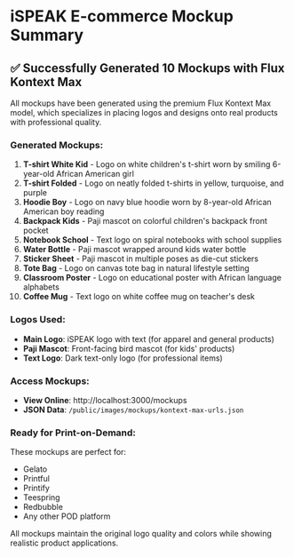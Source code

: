 # iSPEAK E-commerce Mockup Summary

## ✅ Successfully Generated 10 Mockups with Flux Kontext Max

All mockups have been generated using the premium Flux Kontext Max model, which specializes in placing logos and designs onto real products with professional quality.

### Generated Mockups:

1. **T-shirt White Kid** - Logo on white children's t-shirt worn by smiling 6-year-old African American girl
2. **T-shirt Folded** - Logo on neatly folded t-shirts in yellow, turquoise, and purple
3. **Hoodie Boy** - Logo on navy blue hoodie worn by 8-year-old African American boy reading
4. **Backpack Kids** - Paji mascot on colorful children's backpack front pocket
5. **Notebook School** - Text logo on spiral notebooks with school supplies
6. **Water Bottle** - Paji mascot wrapped around kids water bottle
7. **Sticker Sheet** - Paji mascot in multiple poses as die-cut stickers
8. **Tote Bag** - Logo on canvas tote bag in natural lifestyle setting
9. **Classroom Poster** - Logo on educational poster with African language alphabets
10. **Coffee Mug** - Text logo on white coffee mug on teacher's desk

### Logos Used:
- **Main Logo**: iSPEAK logo with text (for apparel and general products)
- **Paji Mascot**: Front-facing bird mascot (for kids' products)
- **Text Logo**: Dark text-only logo (for professional items)

### Access Mockups:
- **View Online**: http://localhost:3000/mockups
- **JSON Data**: `/public/images/mockups/kontext-max-urls.json`

### Ready for Print-on-Demand:
These mockups are perfect for:
- Gelato
- Printful
- Printify
- Teespring
- Redbubble
- Any other POD platform

All mockups maintain the original logo quality and colors while showing realistic product applications.